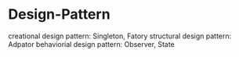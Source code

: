 # Design-Pattern

creational design pattern:     Singleton, Fatory
structural design pattern:     Adpator
behaviorial design pattern:    Observer, State
